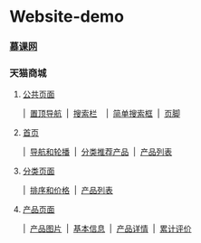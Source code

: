 # Website-demo

### [慕课网](https://wenhuiyang-luck.github.io/Website-demo/慕课网/index.html)


### 天猫商城

1. [公共页面](https://wenhuiyang-luck.github.io/Website-demo/天猫/1-公共页面/1-公共页面.html)

   |	&nbsp;[置顶导航](https://wenhuiyang-luck.github.io/Website-demo/天猫/1-公共页面/1-公共页面_置顶导航.html)	&nbsp;|	&nbsp;[搜索栏](https://wenhuiyang-luck.github.io/Website-demo/天猫/1-公共页面/1-公共页面_搜索框.html)   &nbsp;|	&nbsp;[简单搜索框](https://wenhuiyang-luck.github.io/Website-demo/天猫/1-公共页面/1-公共页面_简单搜索栏.html)    &nbsp;|    &nbsp;[页脚](https://wenhuiyang-luck.github.io/Website-demo/天猫/1-公共页面/1-公共页面_页脚.html)

2. [首页](https://wenhuiyang-luck.github.io/Website-demo/天猫/2-首页/2-首页.html)

   |	&nbsp;[导航和轮播](https://wenhuiyang-luck.github.io/Website-demo/天猫/2-首页/2-首页_导航和轮播.html)    &nbsp;|	&nbsp;[分类推荐产品](https://wenhuiyang-luck.github.io/Website-demo/天猫/2-首页/2-首页_分类和推荐产品.html)    &nbsp;|	&nbsp;[产品列表](https://wenhuiyang-luck.github.io/Website-demo/天猫/2-首页/2-首页_产品列表.html)
   
3. [分类页面](https://wenhuiyang-luck.github.io/Website-demo/天猫/3-分类页面/3-分类页面.html)
   
   |	&nbsp;[排序和价格](https://wenhuiyang-luck.github.io/Website-demo/天猫/3-分类页面/3-分类页面_排序和价格.html) 	&nbsp;|	&nbsp;[产品列表](https://wenhuiyang-luck.github.io/Website-demo/天猫/3-分类页面/3-分类页面_产品列表.html) 
   
4. [产品页面](https://wenhuiyang-luck.github.io/Website-demo/天猫/4-产品页面/4-产品页面.html)

   |	&nbsp;[产品图片](https://wenhuiyang-luck.github.io/Website-demo/天猫/4-产品页面/4-产品页面_产品图片.html)	 &nbsp;|	&nbsp;[基本信息](https://wenhuiyang-luck.github.io/Website-demo/天猫/4-产品页面/4-产品页面_基本信息.html)   &nbsp;|	&nbsp;[产品详情](https://wenhuiyang-luck.github.io/Website-demo/天猫/4-产品页面/4-产品页面_产品详情.html)   &nbsp;|	&nbsp;[累计评价](https://wenhuiyang-luck.github.io/Website-demo/天猫/4-产品页面/4-产品页面_累计评价.html)
